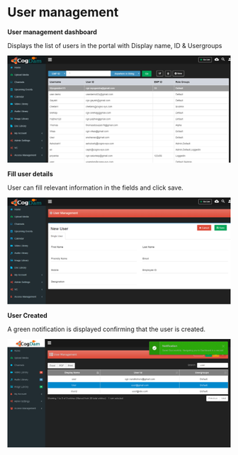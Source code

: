 # User management

**User management dashboard**

Displays the list of users in the portal with Display name, ID & Usergroups

![](../../.gitbook/assets/image%20%2855%29.png)

**Fill user details**

User can fill relevant information in the fields and click save.

![](../../.gitbook/assets/image%20%2811%29.png)

**User Created**

A green notification is displayed confirming that the user is created.

![](../../.gitbook/assets/image%20%2854%29.png)

